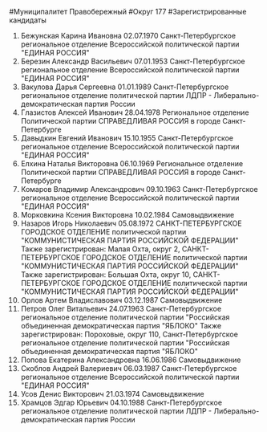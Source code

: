 #Муниципалитет
Правобережный
#Округ
177
#Зарегистрированные кандидаты
1. Бежунская Карина Ивановна 02.07.1970
Санкт-Петербургское региональное отделение Всероссийской политической партии "ЕДИНАЯ РОССИЯ"
2. Березин Александр Васильевич 07.01.1953
Санкт-Петербургское региональное отделение Всероссийской политической партии "ЕДИНАЯ РОССИЯ"
3. Вакулова Дарья Сергеевна 01.01.1989
Санкт-Петербургское региональное отделение политической партии ЛДПР - Либерально-демократическая партия России
4. Глазистов Алексей Иванович 28.04.1978
Региональное отделение Политической партии СПРАВЕДЛИВАЯ РОССИЯ в городе Санкт-Петербурге
5. Давыдкин Евгений Иванович 15.10.1955
Санкт-Петербургское региональное отделение Всероссийской политической партии "ЕДИНАЯ РОССИЯ"
6. Елхина Наталья Викторовна 06.10.1969
Региональное отделение Политической партии СПРАВЕДЛИВАЯ РОССИЯ в городе Санкт-Петербурге
7. Комаров Владимир Александрович 09.10.1963
Санкт-Петербургское региональное отделение Всероссийской политической партии "ЕДИНАЯ РОССИЯ"
8. Морковкина Ксения Викторовна 10.02.1984
Самовыдвижение
9. Назаров Игорь Николаевич 05.08.1972
САНКТ-ПЕТЕРБУРГСКОЕ ГОРОДСКОЕ ОТДЕЛЕНИЕ политической партии "КОММУНИСТИЧЕСКАЯ ПАРТИЯ РОССИЙСКОЙ ФЕДЕРАЦИИ"
Также зарегистрирован: Малая Охта, округ 2, САНКТ-ПЕТЕРБУРГСКОЕ ГОРОДСКОЕ ОТДЕЛЕНИЕ политической партии "КОММУНИСТИЧЕСКАЯ ПАРТИЯ РОССИЙСКОЙ ФЕДЕРАЦИИ"
Также зарегистрирован: Большая Охта, округ 10, САНКТ-ПЕТЕРБУРГСКОЕ ГОРОДСКОЕ ОТДЕЛЕНИЕ политической партии "КОММУНИСТИЧЕСКАЯ ПАРТИЯ РОССИЙСКОЙ ФЕДЕРАЦИИ"
10. Орлов Артем Владиславович 03.12.1987
Самовыдвижение
11. Петров Олег Витальевич 24.07.1963
Санкт-Петербургское региональное отделение политической партии "Российская объединенная демократическая партия "ЯБЛОКО"
Также зарегистрирован: Пороховые, округ 110, Санкт-Петербургское региональное отделение политической партии "Российская объединенная демократическая партия "ЯБЛОКО"
12. Попова Екатерина Александровна 16.06.1986
Самовыдвижение
13. Скоблов Андрей Валериевич 06.03.1987
Санкт-Петербургское региональное отделение Всероссийской политической партии "ЕДИНАЯ РОССИЯ"
14. Усов Денис Викторович 21.03.1974
Самовыдвижение
15. Храмцов Эдгар Юрьевич 04.10.1988
Санкт-Петербургское региональное отделение политической партии ЛДПР - Либерально-демократическая партия России
